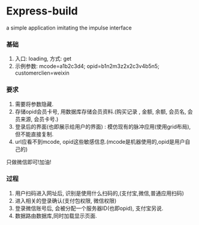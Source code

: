 Express-build
===================
a simple application imitating the impulse interface

### 基础
1. 入口: loading, 方式: get
2. 示例参数: mcode=a1b2c3d4; opid=b1n2m3z2x2c3v4b5n5; customerclien=weixin

### 要求 
1. 需要将参数隐藏.
2. 存储opid会员卡号, 用数据库存储会员资料.(购买记录 , 金额, 余额, 会员名, 会员来源, 会员卡号.)
3. 登录后的界面(也即展示给用户的界面) : 模仿现有的脉冲应用(使用grid布局), 但不能直接复制.
4. url应看不到mcode, opid这些敏感信息.(mcode是机器使用的,opid是用户自己的)

只做微信即可!加油!

### 过程
1. 用户扫码进入网址后, 识别是使用什么扫码的,(支付宝,微信,普通应用扫码)
2. 进入相关的登录确认(支付包权限, 微信权限)
3. 登录微信账号后, 会被分配一个服务器ID(也即opid), 支付宝另说.
4. 数据路由数据库,同时加载显示页面.
